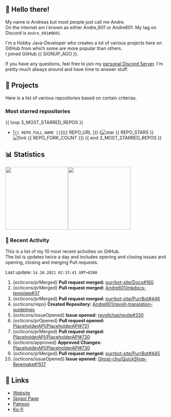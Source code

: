 <!-- Links -->
[purr]: https://purrbot.site
[discord]: https://discord.gg/6dazXp6
[website]: https://andre601.ch
[spigot]: https://www.spigotmc.org/resources/authors/56829/
[patreon]: https://patreon.com/andre_601
[ko-fi]: https://ko-fi.com/andre_601

<!-- SVGs -->
[star]: https://cdn.jsdelivr.net/gh/Readme-Workflows/Readme-Icons@main/icons/octicons/StarredRepository.svg
[fork]: https://cdn.jsdelivr.net/gh/Readme-Workflows/Readme-Icons@main/icons/octicons/ForkedRepository.svg

## 👋 Hello there!
My name is Andreas but most people just call me Andre.  
On the internet am I known as either Andre_601 or Andre601. My tag on Discord is `Andre_601#0601`.

I'm a Hobby Java-Developer who creates a lot of various projects here on GitHub from which some are more popular than others.  
I joined GitHub {{ SIGNUP_AGO }}.

If you have any questions, feel free to join my [personal Discord Server][discord]. I'm pretty much always around and have time to answer stuff.

## 📁 Projects
Here is a list of various repositories based on certain criterias.

### Most starred repositories

{{ loop 3_MOST_STARRED_REPOS }}
- [`{{ REPO_FULL_NAME }}`]({{ REPO_URL }}) (![star] {{ REPO_STARS }} ![fork] {{ REPO_FORK_COUNT }})
{{ end 3_MOST_STARRED_REPOS }}

## 📊 Statistics
<img height="195px" src="https://github-readme-stats.vercel.app/api?username=Andre601&show_icons=true&hide_rank=true&title_color=3498db&bg_color=ffffff00&text_color=718096&disable_animations=true"><img height="195px" src="https://github-readme-stats.vercel.app/api/top-langs?username=Andre601&layout=compact&title_color=3498db&bg_color=ffffff00&text_color=718096">

### 📜 Recent Activity
This is a list of my 10 most recent activities on GitHub.  
The list is updates twice a day and includes opening and closing issues and opening, closing and merging Pull requests.

<!--RECENT_ACTIVITY:last_update-->
Last update: `14.10.2021 02:33:41 GMT+0200`
<!--RECENT_ACTIVITY:last_update_end-->
<!--RECENT_ACTIVITY:start-->
1. {octicons/prMerged} **Pull request merged:** [purrbot-site/Docs#160](https://github.com/purrbot-site/Docs/pull/160)
2. {octicons/prMerged} **Pull request merged:** [Andre601/mkdocs-template#37](https://github.com/Andre601/mkdocs-template/pull/37)
3. {octicons/prMerged} **Pull request merged:** [purrbot-site/PurrBot#446](https://github.com/purrbot-site/PurrBot/pull/446)
4. {octicons/repo} **Created Repository:** [Andre601/revolt-translation-guidelines](https://github.com/Andre601/revolt-translation-guidelines)
5. {octicons/issueOpened} **Issue opened:** [revoltchat/revite#330](https://github.com/revoltchat/revite/issues/330)
6. {octicons/prOpened} **Pull request opened:** [PlaceholderAPI/PlaceholderAPI#731](https://github.com/PlaceholderAPI/PlaceholderAPI/pull/731)
7. {octicons/prMerged} **Pull request merged:** [PlaceholderAPI/PlaceholderAPI#730](https://github.com/PlaceholderAPI/PlaceholderAPI/pull/730)
8. {octicons/approved} **Approved Changes:** [PlaceholderAPI/PlaceholderAPI#730](https://github.com/PlaceholderAPI/PlaceholderAPI/pull/730#pullrequestreview-775591688)
9. {octicons/prMerged} **Pull request merged:** [purrbot-site/PurrBot#445](https://github.com/purrbot-site/PurrBot/pull/445)
10. {octicons/issueOpened} **Issue opened:** [Ghost-chu/QuickShop-Reremake#1517](https://github.com/Ghost-chu/QuickShop-Reremake/issues/1517)
<!--RECENT_ACTIVITY:end-->

## 🔗 Links
- [Website]
- [Spigot Page][spigot]
- [Patreon]
- [Ko-fi]
